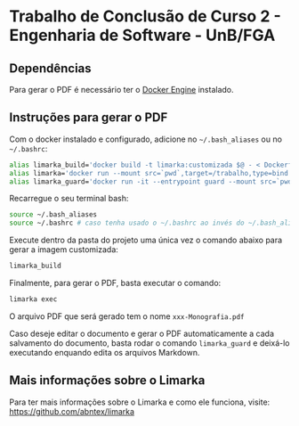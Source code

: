 # Trabalho de Conclusão de Curso 2 - Engenharia de Software - UnB/FGA


## Dependências

Para gerar o PDF é necessário ter o [Docker Engine](https://docs.docker.com/install/) instalado.

## Instruções para gerar o PDF

Com o docker instalado e configurado, adicione no `~/.bash_aliases` ou no `~/.bashrc`:


```bash
alias limarka_build='docker build -t limarka:customizada $@ - < Dockerfile'
alias limarka='docker run --mount src=`pwd`,target=/trabalho,type=bind limarka:customizada $@'
alias limarka_guard='docker run -it --entrypoint guard --mount src=`pwd`,target=/trabalho,type=bind limarka:customizada --no-bundler-warning $@'
```

Recarregue o seu terminal bash:

```bash
source ~/.bash_aliases
source ~/.bashrc # caso tenha usado o ~/.bashrc ao invés do ~/.bash_aliases
```

Execute dentro da pasta do projeto uma única vez o comando abaixo para gerar a imagem customizada:

```bash
limarka_build
```

Finalmente, para gerar o PDF, basta executar o comando:

```bash
limarka exec
```

O arquivo PDF que será gerado tem o nome `xxx-Monografia.pdf`

Caso deseje editar o documento e gerar o PDF automaticamente a cada salvamento do documento, basta rodar o comando `limarka_guard` e deixá-lo executando enquando edita os arquivos Markdown.

## Mais informações sobre o Limarka

Para ter mais informações sobre o Limarka e como ele funciona, visite: https://github.com/abntex/limarka
